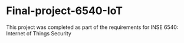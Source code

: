# Final-project-6540-IoT
This project was completed as part of the requirements for INSE 6540: Internet of Things Security
